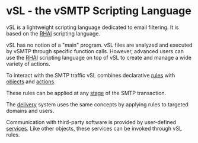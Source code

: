 # vSL - the vSMTP Scripting Language

vSL is a lightweight scripting language dedicated to email filtering. It is based on the [RHAI] scripting language. 

[RHAI]: (https://rhai.rs/)

vSL has no notion of a "main" program. vSL files are analyzed and executed by vSMTP through specific function calls. However, advanced users can use the [RHAI] scripting language on top of vSL to create and manage a wide variety of actions.

To interact with the SMTP traffic vSL combines declarative [rules] with [objects] and [actions].

[rules]: rules.md
[objects]: objects.md
[actions]: actions.md

These rules can be applied at any [stage] of the SMTP transaction.

[stage]: stages.md

The [delivery] system uses the same concepts by applying rules to targeted domains and users.

[delivery]: delivery.md

Communication with third-party software is provided by user-defined [services]. Like other objects, these services can be invoked through vSL rules.

[services]: services.md